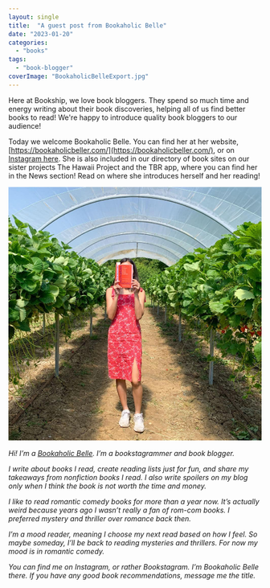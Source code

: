 ```yaml
---
layout: single
title:  "A guest post from Bookaholic Belle"
date: "2023-01-20"
categories: 
  - "books"
tags: 
  - "book-blogger"
coverImage: "BookaholicBelleExport.jpg"
---
```


Here at Bookship, we love book bloggers. They spend so much time and energy writing about their book discoveries, helping all of us find better books to read! We're happy to introduce quality book bloggers to our audience!

Today we welcome Bookaholic Belle. You can find her at her website, [https://bookaholicbeller.com/](https://bookaholicbeller.com/), or on [Instagram here](https://www.instagram.com/bookaholicbelle/). She is also included in our directory of book sites on our sister projects The Hawaii Project and the TBR app, where you can find her in the News section! Read on where she introduces herself and her reading!

![](/assets/images/BookaholicBelleExport.jpg)

_Hi! I’m a [Bookaholic Belle](https://bookaholicbeller.com/). I’m a bookstagrammer and book blogger._ 

_I write about books I read, create reading lists just for fun, and share my takeaways from nonfiction books I read. I also write spoilers on my blog only when I think the book is not worth the time and money._ 

_I like to read romantic comedy books for more than a year now. It’s actually weird because years ago I wasn’t really a fan of rom-com books. I preferred mystery and thriller over romance back then._ 

_I’m a mood reader, meaning I choose my next read based on how I feel. So maybe someday, I’ll be back to reading mysteries and thrillers. For now my mood is in romantic comedy._

_You can find me on Instagram, or rather Bookstagram. I’m Bookaholic Belle there. If you have any good book recommendations, message me the title._
